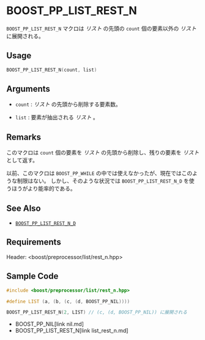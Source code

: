 # BOOST_PP_LIST_REST_N

`BOOST_PP_LIST_REST_N` マクロは *リスト* の先頭の `count` 個の要素以外の *リスト* に展開される。

## Usage

```cpp
BOOST_PP_LIST_REST_N(count, list)
```

## Arguments

- `count` :
	*リスト* の先頭から削除する要素数。

- `list` :
	要素が抽出される *リスト* 。

## Remarks

このマクロは `count` 個の要素を *リスト* の先頭から削除し、残りの要素を *リスト* として返す。

以前、このマクロは `BOOST_PP_WHILE` の中では使えなかったが、現在ではこのような制限はない。
しかし、そのような状況では `BOOST_PP_LIST_REST_N_D` を使うほうがより能率的である。

## See Also

- [`BOOST_PP_LIST_REST_N_D`](list_rest_n_d.md)

## Requirements

Header: &lt;boost/preprocessor/list/rest_n.hpp&gt;

## Sample Code

```cpp
#include <boost/preprocessor/list/rest_n.hpp>

#define LIST (a, (b, (c, (d, BOOST_PP_NIL))))

BOOST_PP_LIST_REST_N(2, LIST) // (c, (d, BOOST_PP_NIL)) に展開される
```
* BOOST_PP_NIL[link nil.md]
* BOOST_PP_LIST_REST_N[link list_rest_n.md]

